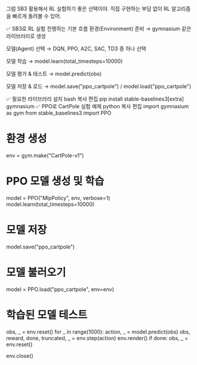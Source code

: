 ﻿그럼 SB3 활용해서 RL 실험하기 좋은 선택이야. 직접 구현하는 부담 없이 RL 알고리즘을 빠르게 돌려볼 수 있어.

✅ SB3로 RL 실험 진행하는 기본 흐름
환경(Environment) 준비 → gymnasium 같은 라이브러리로 생성

모델(Agent) 선택 → DQN, PPO, A2C, SAC, TD3 중 하나 선택

모델 학습 → model.learn(total_timesteps=10000)

모델 평가 & 테스트 → model.predict(obs)

모델 저장 & 로드 → model.save("ppo_cartpole") / model.load("ppo_cartpole")

✅ 필요한 라이브러리 설치
bash
복사
편집
pip install stable-baselines3[extra] gymnasium
✅ PPO로 CartPole 실험 예제
python
복사
편집
import gymnasium as gym
from stable_baselines3 import PPO

# 환경 생성
env = gym.make("CartPole-v1")

# PPO 모델 생성 및 학습
model = PPO("MlpPolicy", env, verbose=1)
model.learn(total_timesteps=10000)

# 모델 저장
model.save("ppo_cartpole")

# 모델 불러오기
model = PPO.load("ppo_cartpole", env=env)

# 학습된 모델 테스트
obs, _ = env.reset()
for _ in range(1000):
    action, _ = model.predict(obs)
    obs, reward, done, truncated, _ = env.step(action)
    env.render()
    if done:
        obs, _ = env.reset()

env.close()